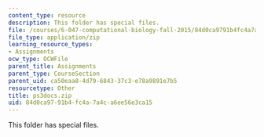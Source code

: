 ```yaml
---
content_type: resource
description: This folder has special files.
file: /courses/6-047-computational-biology-fall-2015/84d0ca9791b4fc4a7a4ca6ee56e3ca15_ps3docs.zip
file_type: application/zip
learning_resource_types:
- Assignments
ocw_type: OCWFile
parent_title: Assignments
parent_type: CourseSection
parent_uid: ca50eaa8-4d79-6843-37c3-e78a9891e7b5
resourcetype: Other
title: ps3docs.zip
uid: 84d0ca97-91b4-fc4a-7a4c-a6ee56e3ca15
---
```

This folder has special files.

